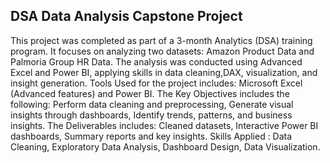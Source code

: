 ## DSA Data Analysis Capstone Project


This project was completed as part of a 3-month Analytics (DSA) training program. It focuses on analyzing two datasets:
Amazon Product Data and Palmoria Group HR Data. The analysis was conducted using Advanced Excel and Power BI, applying skills in data cleaning,DAX, visualization, and insight generation.
Tools Used  for the project includes:	Microsoft Excel (Advanced features) and Power BI.
The Key Objectives includes the following: Perform data cleaning and preprocessing, Generate visual insights through dashboards, Identify trends, patterns, and business insights.
The Deliverables includes: Cleaned datasets, Interactive Power BI dashboards, Summary reports and key insights.
Skills Applied :	Data Cleaning,	Exploratory Data Analysis, Dashboard Design, Data Visualization.



